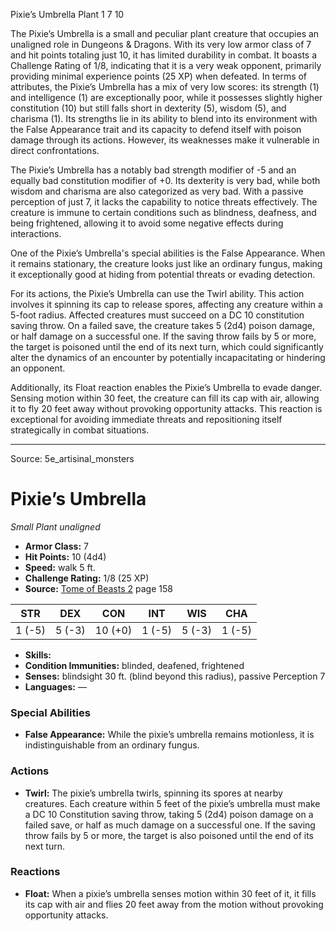 <MonsterName/>Pixie’s Umbrella</MonsterName>
<CreatureType/>Plant</CreatureType>
<CR/>1</CR>
<AC/>7</AC>
<HP/>10</HP>
<summary>The Pixie’s Umbrella is a small and peculiar plant creature that occupies an unaligned role in Dungeons & Dragons. With its very low armor class of 7 and hit points totaling just 10, it has limited durability in combat. It boasts a Challenge Rating of 1/8, indicating that it is a very weak opponent, primarily providing minimal experience points (25 XP) when defeated. In terms of attributes, the Pixie’s Umbrella has a mix of very low scores: its strength (1) and intelligence (1) are exceptionally poor, while it possesses slightly higher constitution (10) but still falls short in dexterity (5), wisdom (5), and charisma (1). Its strengths lie in its ability to blend into its environment with the False Appearance trait and its capacity to defend itself with poison damage through its actions. However, its weaknesses make it vulnerable in direct confrontations.</summary>

<detail>

The Pixie’s Umbrella has a notably bad strength modifier of -5 and an equally bad constitution modifier of +0. Its dexterity is very bad, while both wisdom and charisma are also categorized as very bad. With a passive perception of just 7, it lacks the capability to notice threats effectively. The creature is immune to certain conditions such as blindness, deafness, and being frightened, allowing it to avoid some negative effects during interactions.

One of the Pixie’s Umbrella's special abilities is the False Appearance. When it remains stationary, the creature looks just like an ordinary fungus, making it exceptionally good at hiding from potential threats or evading detection. 

For its actions, the Pixie’s Umbrella can use the Twirl ability. This action involves it spinning its cap to release spores, affecting any creature within a 5-foot radius. Affected creatures must succeed on a DC 10 constitution saving throw. On a failed save, the creature takes 5 (2d4) poison damage, or half damage on a successful one. If the saving throw fails by 5 or more, the target is poisoned until the end of its next turn, which could significantly alter the dynamics of an encounter by potentially incapacitating or hindering an opponent.

Additionally, its Float reaction enables the Pixie’s Umbrella to evade danger. Sensing motion within 30 feet, the creature can fill its cap with air, allowing it to fly 20 feet away without provoking opportunity attacks. This reaction is exceptional for avoiding immediate threats and repositioning itself strategically in combat situations.</detail>



---

Source: 5e_artisinal_monsters

# Pixie’s Umbrella

*Small* *Plant* *unaligned*

- **Armor Class:** 7
- **Hit Points:** 10 (4d4)
- **Speed:** walk 5 ft.
- **Challenge Rating:** 1/8 (25 XP)
- **Source:** [Tome of Beasts 2](https://koboldpress.com/kpstore/product/tome-of-beasts-2-for-5th-edition) page 158

| STR | DEX | CON | INT | WIS | CHA |
| --- | --- | --- | --- | --- | --- |
| 1 (-5) | 5 (-3) | 10 (+0) | 1 (-5) | 5 (-3) | 1 (-5) |

- **Skills:** 
- **Condition Immunities:** blinded, deafened, frightened
- **Senses:** blindsight 30 ft. (blind beyond this radius), passive Perception 7
- **Languages:** —

### Special Abilities

- **False Appearance:** While the pixie’s umbrella remains motionless, it is indistinguishable from an ordinary fungus.

### Actions

- **Twirl:** The pixie’s umbrella twirls, spinning its spores at nearby creatures. Each creature within 5 feet of the pixie’s umbrella must make a DC 10 Constitution saving throw, taking 5 (2d4) poison damage on a failed save, or half as much damage on a successful one. If the saving throw fails by 5 or more, the target is also poisoned until the end of its next turn.

### Reactions

- **Float:** When a pixie’s umbrella senses motion within 30 feet of it, it fills its cap with air and flies 20 feet away from the motion without provoking opportunity attacks.




